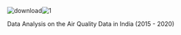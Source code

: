 ![download](https://user-images.githubusercontent.com/42084405/154913937-c819fb32-35a1-473c-8182-c58cf3bfd9e5.png)![1](https://user-images.githubusercontent.com/42084405/154914334-e8b4fc24-e18d-4b0e-a489-4d684b315628.jpg)

Data Analysis on the Air Quality Data in India (2015 - 2020)
 
